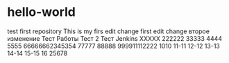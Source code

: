 # hello-world
test first repository
This is my firs edit change
first edit change
второе изменение
Тест Работы
Тест 2
Тест Jenkins
XXXXX
222222
33333
4444
5555
66666662345354
77777
88888
999911112222
1010
11-11
12-12
13-13
14-14
15-15
16
25678